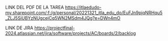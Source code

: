 LINK DEL PDF DE LA TAREA
https://itlaedudo-my.sharepoint.com/:f:/g/personal/20221321_itla_edu_do/EuFJn9pjqNRHqu5_ZLJ5SiUBYzNUgcejCq5WN2MSdm4JQg?e=DWn4mO 

LINK DE JIRA
https://projectfinal-2024.atlassian.net/jira/software/projects/AC/boards/2/backlog 

